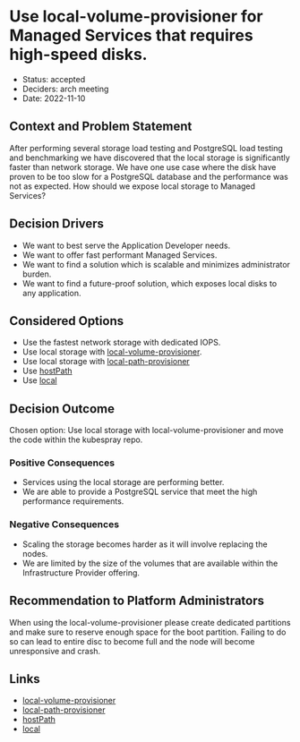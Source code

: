 # Use local-volume-provisioner for Managed Services that requires high-speed disks.

* Status: accepted
* Deciders: arch meeting
* Date: 2022-11-10

## Context and Problem Statement

After performing several storage load testing and PostgreSQL load testing and benchmarking we have discovered that the local storage is significantly faster than network storage.
We have one use case where the disk have proven to be too slow for a PostgreSQL database and the performance was not as expected.
How should we expose local storage to Managed Services?

## Decision Drivers

* We want to best serve the Application Developer needs.
* We want to offer fast performant Managed Services.
* We want to find a solution which is scalable and minimizes administrator burden.
* We want to find a future-proof solution, which exposes local disks to any application.

## Considered Options

* Use the fastest network storage with dedicated IOPS.
* Use local storage with [local-volume-provisioner](https://github.com/kubernetes-sigs/sig-storage-local-static-provisioner).
* Use local storage with [local-path-provisioner](https://github.com/rancher/local-path-provisioner)
* Use [hostPath](https://kubernetes.io/docs/concepts/storage/volumes/#hostpath)
* Use [local](https://kubernetes.io/docs/concepts/storage/volumes/#local)

## Decision Outcome

Chosen option: Use local storage with local-volume-provisioner and move the code within the kubespray repo.

### Positive Consequences

* Services using the local storage are performing better.
* We are able to provide a PostgreSQL service that meet the high performance requirements.

### Negative Consequences

* Scaling the storage becomes harder as it will involve replacing the nodes.
* We are limited by the size of the volumes that are available within the Infrastructure Provider offering.

## Recommendation to Platform Administrators

When using the local-volume-provisioner please create dedicated partitions and make sure to reserve enough space for the boot partition. Failing to do so can lead to entire disc to become full and the node will become unresponsive and crash.

## Links

* [local-volume-provisioner](https://github.com/kubernetes-sigs/sig-storage-local-static-provisioner/tree/v2.5.0)
* [local-path-provisioner](https://github.com/rancher/local-path-provisioner)
* [hostPath](https://kubernetes.io/docs/concepts/storage/volumes/#hostpath)
* [local](https://kubernetes.io/docs/concepts/storage/volumes/#local)
